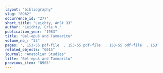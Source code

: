 ```yaml
---
layout: "bibliography"
slug: "8962"
occurrence_id: "277"
short_title: "Leichty, AnSt 33"
author: "Leichty, Erle V."
publication_year: "1983"
title: "Bel-epuš and Tammaritu"
volume_no_: "33"
pages: ", 153-55 pdf-file  , 153-55 pdf-file  , 153-55 pdf-file  , 153-55 pdf-file  153-55"
related_objects: "6015"
journal: "Anatolian Studies"
title: "Bel-epuš and Tammaritu"
previous_item: "8965"
---
```

